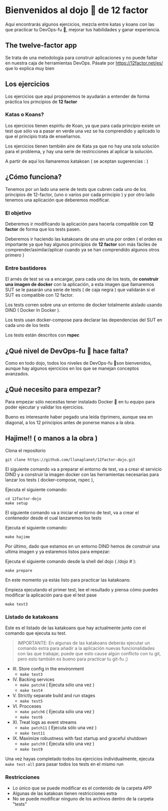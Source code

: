 # Bienvenidos al dojo 🏯 de 12 factor

Aquí encontrarás algunos ejercicios, mezcla entre katas y koans con las que practicar tu DevOps-fu 🥋, mejorar tus habilidades y ganar experiencia. 

## The twelve-factor app

Se trata de una metodología para construir aplicaciones y no puede faltar en nuestra caja de herramientas DevOps. Pásate por https://12factor.net/es/ que lo explica muy bien

## Los ejercicios

Los ejercicios que aquí proponemos te ayudarán a entender de forma práctica los principios de **12 factor**

### Katas o Koans?

Los ejercicios tienen espíritu de Koan, ya que para cada principio existe un test que sólo va a pasar en verde una vez se ha comprendido y aplicado lo que el principio trata de enseñarnos.

Los ejercicios tienen también aire de Kata ya que no hay una sola solución para el problema, y hay una serie de restricciones al aplicar la solución.

A partir de aquí los llamaremos katakoan ( se aceptan sugerencias : )

## ¿Cómo funciona?

Tenemos por un lado una serie de tests que cubren cada uno de los principios de 12-factor, (uno o varios por cada principio ) y por otro lado tenemos una aplicación que deberemos modificar.

### El objetivo

Deberemos ir modificando la aplicación para hacerla compatible con **12 factor** de forma que los tests pasen.

Deberemos ir haciendo las katakoans de una en una por orden ( el orden es importante ya que hay algunos principios de **12 factor** son más fáciles de comprender/asimilar/aplicar cuando ya se han comprendido algunos otros primero )

### Entre bastidores

El arnés de test se va a encargar, para cada uno de los tests, de **construir una imagen de docker** con la aplicación, a esta imagen que llamaremos SUT se le pasarán una serie de tests ( de caja negra ) que validarán si el SUT es compatible con 12 factor.

Los tests corren sobre una un entorno de docker totalmente aislado usando DIND ( Docker In Docker ). 

Los tests usan docker-compose para declarar las dependencias del SUT en cada uno de los tests

Los tests están descritos con **rspec**

## ¿Qué nivel de DevOps-fu 🥋 hace falta?

Como en todo dojo, todos los niveles de DevOps-fu 🥋son bienvenidos, aunque hay algunos ejercicios en los que se manejan conceptos avanzados.

## ¿Qué necesito para empezar?

Para empezar sólo necesitas tener instalado Docker 🐳 en tu equipo para poder ejecutar y validar los ejercicios.

Bueno es interesante haber pegado una leída 🤓primero, aunque sea en diagonal, a los 12 principios antes de ponerse manos a la obra.

## Hajime!! ( o manos a la obra )

Clona el repositorio

```
git clone https://github.com/llunaplanet/12factor-dojo.git
```
El siguiente comando va a preparar el entorno de test, va a crear el servicio DIND y a construir la imagen docker con las herramientas necesarias para lanzar los tests ( docker-compose, rspec ), 

Ejecuta el siguiente comando:
```
cd 12factor-dojo
make setup
```
El siguiente comando va a iniciar el entorno de test, va a crear el contenedor desde el cual lanzaremos los tests

Ejecuta el siguiente comando:
```
make hajime
```
Por último, dado que estamos en un entorno DIND hemos de construir una ultima imagen y ya estaremos listos para empezar:

Ejecuta el siguiente comando desde la shell del dojo ( /dojo # ):

```
make prepare
```
En este momento ya estás listo para practicar las katakoans:

Empieza ejecutando el primer test, lee el resultado y piensa cómo puedes modificar la aplicación para que el test pase
```
make test3
```
### Listado de katakoans

Este es el listado de las katakoans que hay actualmente junto con el comando que ejecuta su test.

> IMPORTANTE: En algunas de las katakoans deberás ejecutar un comando extra para añadir a la aplicación nuevas funcionalidades con las que trabajar, puede que esto cause algún conflicto con tu git, pero esto también es bueno para practicar tu git-fu ;)

 - III. Store config in the environment    
	 - `make test3`
 - IV. Backing services
   -  `make patch4` ( Ejecuta sólo una vez )
   -  `make test4`
 - V. Strictly separate build and run stages
   - `make test5`
 - VI. Procceses
   - `make patch6` ( Ejecuta sólo una vez )
   - `make test6`
 - XI. Treat logs as event streams
   - `make patch11` ( Ejecuta sólo una vez )
   - `make test11`
 - IX. Maximize robustness with fast startup and graceful shutdown
   - `make patch9` ( Ejecuta sólo una vez )
   - `make test9`
   
Una vez hayas completado todos los ejercicios individualmente, ejecuta `make test-all` para pasar todos los tests en el mismo run

### Restricciones

- Lo único que se puede modificar es el contenido de la carpeta APP 
- Algunas de las katakoan tienen restricciones extra
- No se puede modificar ninguno de los archivos dentro de la carpeta "tests" 
